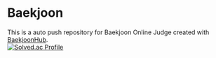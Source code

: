 # Baekjoon
This is a auto push repository for Baekjoon Online Judge created with [BaekjoonHub](https://github.com/BaekjoonHub/BaekjoonHub).
<br>
[![Solved.ac Profile](http://mazassumnida.wtf/api/v2/generate_badge?boj=joey300)](https://solved.ac/joey300)
</div>
